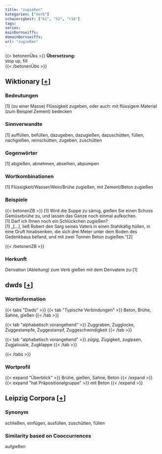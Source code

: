 ```yaml
---
title: "zugießen"
kategorien: ["Verb"]
schwierigkeit: ["k1", "h2", "r18"]
tags:
series:
mainDornseiffs:
domainDornseiffs:
url: "zugießen"
---
```


{{< betonenÜbs >}}
**Übersetzung:**  
stop up, fill  
{{< /betonenÜbs >}}

## Wiktionary [[+](https://de.wiktionary.org/wiki/zugießen)]

### Bedeutungen
[1] (zu einer Masse) Flüssigkeit zugeben, oder auch: mit flüssigem Material (zum Beispiel Zement) bedecken  

### Sinnverwandte
[1] auffüllen, befüllen, dazugeben, dazugießen, dazuschütten, füllen,  nachgießen, reinschütten, zugeben, zuschütten  

### Gegenwörter
[1] abgießen, abnehmen, abseihen, abpumpen  

### Wortkombinationen
[1] Flüssigkeit/Wasser/Wein/Brühe zugießen, mit Zement/Beton zugießen  

### Beispiele
{{< betonenZB >}}
[1] Wird die Suppe zu sämig, gießen Sie einen Schuss Gemüsebrühe zu, und lassen das Ganze noch einmal aufkochen.  
[1] Darf ich Ihnen noch ein Schlückchen zugießen?  
[1] „[…], ließ Robert den Sarg seines Vaters in einen Stahlkäfig hüllen, in eine Gruft hinabsenken, die sich drei Meter unter dem Boden des Gedenkbaus befand, und mit zwei Tonnen Beton zugießen.“[2]  

{{< /betonenZB >}}
### Herkunft
Derivation (Ableitung) zum Verb gießen mit dem Derivatem zu-[1]  



## dwds [[+](https://www.dwds.de/wb/zugießen)]

### Wortinformation
{{< tabs "Dwds" >}}
{{< tab "Typische Verbindungen" >}}
Beton, Brühe, Sahne, gießen
{{< /tab >}}

{{< tab "alphabetisch vorangehend" >}}
Zuggraben, Zugglocke, Zuggestampfe, Zuggestampf, Zuggeschwindigkeit
{{< /tab >}}

{{< tab "alphabetisch vorangehend" >}}
zügig, Zügigkeit, zugipsen, Zugjalousie, Zugklappe
{{< /tab >}}

{{< /tabs >}}

### Wortprofil
{{< expand "Überblick" >}} Brühe, gießen, Sahne, Beton {{< /expand >}}
{{< expand "hat Präpositionalgruppe" >}} mit Beton {{< /expand >}}

## Leipzig Corpora [[+](https://corpora.uni-leipzig.de/en/res?word=zugießen&corpusId=deu_newscrawl-public_2018)]


### Synonym
schließen, einfügen, ausfüllen, zuschütten, füllen


### Similarity based on Cooccurrences
aufgießen

